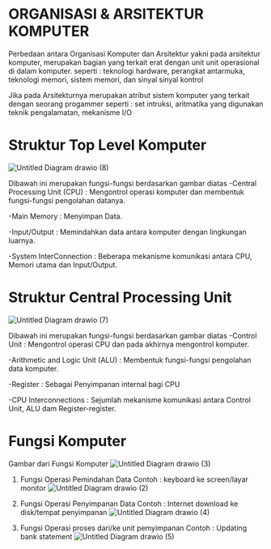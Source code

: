 **ORGANISASI & ARSITEKTUR KOMPUTER**
=
Perbedaan antara Organisasi Komputer dan Arsitektur yakni pada arsitektur komputer, merupakan bagian yang terkait erat dengan unit unit operasional di dalam komputer.
seperti : teknologi hardware, perangkat antarmuka, teknologi memori, sistem memori, dan sinyal sinyal kontrol

Jika pada Arsitekturnya merupakan atribut sistem komputer yang terkait dengan seorang progammer
seperti : set intruksi, aritmatika yang digunakan teknik pengalamatan, mekanisme I/O

**Struktur Top Level Komputer**
=
![Untitled Diagram drawio (8)](https://github.com/Akbarwdngrh/09011382328149_Latihan1_Organisasi-Struktur-Komputer-/assets/146687810/3a7aac02-c144-471e-8fd1-714a70c5c8bd)

Dibawah ini merupakan fungsi-fungsi berdasarkan gambar diatas
-Central Processing Unit (CPU) : Mengontrol operasi komputer dan membentuk fungsi-fungsi pengolahan datanya.

-Main Memory : Menyimpan Data.

-Input/Output : Memindahkan data antara komputer dengan lingkungan luarnya.

-System InterConnection : Beberapa mekanisme komunikasi antara CPU, Memori utama dan Input/Output.

**Struktur Central Processing Unit**
=
![Untitled Diagram drawio (7)](https://github.com/Akbarwdngrh/09011382328149_Latihan1_Organisasi-Struktur-Komputer-/assets/146687810/99479a1d-bb25-4e93-9c8f-d45016289d62)

Dibawah ini merupakan fungsi-fungsi berdasarkan gambar diatas
-Control Unit : Mengontrol operasi CPU dan pada akhirnya mengontrol komputer.

-Arithmetic and Logic Unit (ALU) : Membentuk fungsi-fungsi pengolahan data komputer.

-Register : Sebagai Penyimpanan internal bagi CPU

-CPU Interconnections : Sejumlah mekanisme komunikasi antara Control Unit, ALU dam Register-register.

**Fungsi Komputer**
=
Gambar dari Fungsi Komputer
![Untitled Diagram drawio (3)](https://github.com/Akbarwdngrh/09011382328149_Latihan1_Organisasi-Struktur-Komputer-/assets/146687810/9eb1730b-adc2-420d-a5ab-0a9249bb6d9b)

1. Fungsi Operasi Pemindahan Data
   Contoh : keyboard ke screen/layar monitor
   ![Untitled Diagram drawio (2)](https://github.com/Akbarwdngrh/09011382328149_Latihan1_Organisasi-Struktur-Komputer-/assets/146687810/71d74155-4f2d-4318-955b-5b2e2a4320a2)

2. Fungsi Operasi Penyimpanan Data
   Contoh : Internet download ke disk/tempat penyimpanan
   ![Untitled Diagram drawio (4)](https://github.com/Akbarwdngrh/09011382328149_Latihan1_Organisasi-Struktur-Komputer-/assets/146687810/d10d2dc7-4dcc-4b54-ad09-7a3f53fc2aff)

3. Fungsi Operasi proses dari/ke unit pemyimpanan
   Contoh : Updating bank statement
   ![Untitled Diagram drawio (5)](https://github.com/Akbarwdngrh/09011382328149_Latihan1_Organisasi-Struktur-Komputer-/assets/146687810/9a5f388c-d632-46fc-a1d9-8ab478005973)





